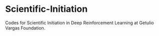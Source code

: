 # Scientific-Initiation
Codes for Scientific Initiation in Deep Reinforcement Learning at Getulio Vargas Foundation.
